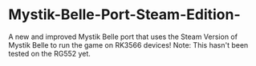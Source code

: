 # Mystik-Belle-Port-Steam-Edition-
A new and improved Mystik Belle port that uses the Steam Version of Mystik Belle to run the game on RK3566 devices! Note: This hasn't been tested on the RG552 yet.
